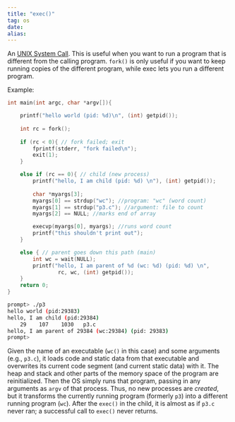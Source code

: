 ```yaml
---
title: "exec()"
tag: os
date: 
alias:
---
```


An [UNIX System Call](OS/UNIX%20System%20Calls.md).
This is useful when you want to run a program that is different from the calling program.
`fork()` is only useful if you want to keep running copies of the different program, while exec lets you run a different program.

Example:
```c
int main(int argc, char *argv[]){

	printf("hello world (pid: %d)\n", (int) getpid());
	
	int rc = fork();
	
	if (rc < 0){ // fork failed; exit
		fprintf(stderr, "fork failed\n");
		exit(1);
	}

	else if (rc == 0){ // child (new process)
		printf("hello, I am child (pid: %d) \n"), (int) getpid());
		
		char *myargs[3];
		myargs[0] == strdup("wc"); //program: "wc" (word count)
		myargs[1] == strdup("p3.c"); //argument: file to count
		myargs[2] == NULL; //marks end of array

		execvp(myargs[0], myargs); //runs word count
		printf("this shouldn't print out");
	}

	else { // parent goes down this path (main)
		int wc = wait(NULL);
		printf("hello, I am parent of %d (wc: %d) (pid: %d) \n", 
				rc, wc, (int) getpid());
	}
	return 0;	
}
```
```bash
prompt> ./p3
hello world (pid:29383)
hello, I am child (pid:29384)
	29    107    1030   p3.c
hello, I am parent of 29384 (wc:29384) (pid: 29383)
prompt>
```

Given the name of an executable (`wc()` in this case) and some arguments (e.g., `p3.c`), it loads code and static data from that executable and overwrites its current code segment (and current static data) with it.
The heap and stack and other parts of the memory space of the program are reinitialized. Then the OS simply runs that program, passing in any arguments as  `argv`  of that process. Thus, no new processes are *created*, but it transforms the currently running program (formerly `p3`) into a different running program (`wc`). After the `exec()` in the child, it is almost as if `p3.c` never ran; a successful call to `exec()` never returns.